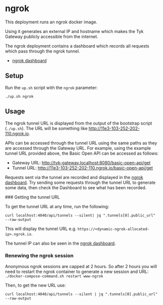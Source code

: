 # ngrok 

This deployment runs an ngrok docker image.

Using it generates an external IP and hostname which makes the Tyk Gateway publicly accessible from the internet.

The ngrok deployment contains a dashboard which records all requests which pass through the ngrok tunnel.

- [ngrok dashboard](http://localhost:4040)

## Setup

Run the `up.sh` script with the `ngrok` parameter:

```
./up.sh ngrok
```

## Usage

The ngrok tunnel URL is displayed from the output of the bootstrap script (`./up.sh`). The URL will be something like http://11e3-103-252-202-110.ngrok.io.

APIs can be accessed through the tunnel URL using the same paths as they are accessed through the Gateway URL. For example, using the example tunnel URL provided above, the Basic Open API can be accessed as follows:

- Gateway URL: http://tyk-gateway.localhost:8080/basic-open-api/get
- Tunnel URL: http://11e3-103-252-202-110.ngrok.io/basic-open-api/get

Requests sent via the tunnel are recorded and displayed in the [ngrok dashboard](http://localhost:4040). Try sending some requests through the tunnel URL to generate some data, then check the Dashboard to see what has been recorded.

### Getting the tunnel URL

To get the tunnel URL at any time, run the following:
```
curl localhost:4040/api/tunnels --silent| jq ".tunnels[0].public_url" --raw-output
```

This will display the tunnel URL e.g. `https://<dynamic-ngrok-allocated-ip>.ngrok.io`.

The tunnel IP can also be seen in the [ngrok dashboard](http://localhost:4040).

### Renewing the ngrok session

Anonymous ngrok sessions are capped at 2 hours. So after 2 hours you will need to restart the ngrok container to generate a new session and URL:
`./docker-compose-command.sh restart www-ngrok`

Then, to get the new URL use:

```
curl localhost:4040/api/tunnels --silent | jq ".tunnels[0].public_url" --raw-output
```
